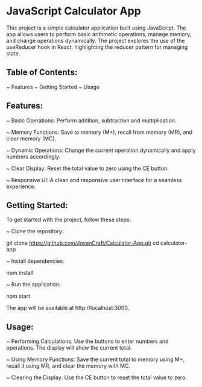 # JavaScript Calculator App


This project is a simple calculator application built using JavaScript. The app allows users to perform basic arithmetic operations, manage memory, and change operations dynamically. The project explores the use of the useReducer hook in React, highlighting the reducer pattern for managing state.

## Table of Contents:

~ Features
~ Getting Started
~ Usage

## Features:

~ Basic Operations: Perform addition, subtraction and multiplication.

~ Memory Functions: Save to memory (M+), recall from memory (MR), and clear memory (MC).

~ Dynamic Operations: Change the current operation dynamically and apply numbers accordingly.

~ Clear Display: Reset the total value to zero using the CE button.

~ Responsive UI: A clean and responsive user interface for a seamless experience.


## Getting Started:

To get started with the project, follow these steps:

~ Clone the repository:

git clone https://github.com/JovanCraft/Calculator-App.git
cd calculator-app


~ Install dependencies:

npm install


~ Run the application:

npm start


The app will be available at http://localhost:3000.

## Usage:

~ Performing Calculations: Use the buttons to enter numbers and operations. The display will show the current total.

~ Using Memory Functions: Save the current total to memory using M+, recall it using MR, and clear the memory with MC.

~ Clearing the Display: Use the CE button to reset the total value to zero.
